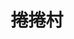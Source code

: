 ---
title: "捲捲村"
description: "捲捲村"
layout: shop
keywords:
  - 美食競賽
  - 台灣美食
  - 美食精選
datePublished: "2025-06-30"
dateModified: "2025-07-04"
city: "台北市"
district: "中正區"
address: "台北市中正區中華路二段313巷5弄20-1號"
phone: "0909353520"
geo: "25.028589285407115, 121.50651110086596"
google_map: "https://maps.app.goo.gl/bvqdDjeLCw3hrEZHA"
footinder: "https://footinder.com.tw/%E5%8F%B0%E5%8C%97%E5%B8%82%E4%B8%AD%E6%AD%A3%E5%8D%80/119586/"
official: "https://www.facebook.com/rollvillage/"
award:
  - name: "夜市王"
    year: "2024"
    entries:
      - nightMarket: "南機場夜市"
        food_type: "新創料理"
        rank: "第一名"

---